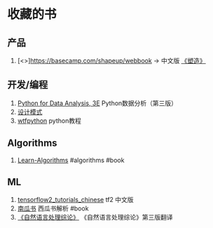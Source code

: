# 收藏的书


## 产品


1. [<<Shape Up>>]https://basecamp.com/shapeup/webbook -> 中文版 [《塑造》](https://p-c8wi.tower.im/p/54rp)


## 开发/编程
1. [Python for Data Analysis, 3E](https://wesmckinney.com/book/)   Python数据分析（第三版）
2. [设计模式](https://refactoringguru.cn/design-patterns/catalog) 
3. [wtfpython](https://github.com/leisurelicht/wtfpython-cn) python教程


## Algorithms

1. [Learn-Algorithms](https://github.com/nonstriater/Learn-Algorithms) #algorithms #book

## ML

1. [tensorflow2_tutorials_chinese](https://github.com/czy36mengfei/tensorflow2_tutorials_chinese) tf2 中文版
2. [南瓜书](https://github.com/datawhalechina/pumpkin-book) 西瓜书解析 #book
3. [《自然语言处理综论》](https://github.com/secsilm/slp3-zh) 《自然语言处理综论》第三版翻译
